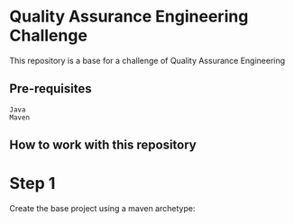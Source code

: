 Quality Assurance Engineering Challenge
======================================

This repository is a base for a challenge of Quality Assurance Engineering


Pre-requisites
--------------

    Java
    Maven
    
    
How to work with this repository
--------------------------------


# Step 1

Create the base project using a maven archetype:
    
    
    
    


